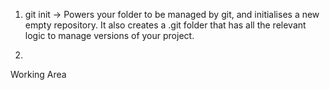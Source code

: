1. git init -> Powers your folder to be managed by git, and initialises a new empty repository. It also creates a .git folder that has all the relevant logic to manage versions of your project.
2. ```javascript
Working Area
``` -> There can be a bunch of files that are not currently handled by git. It means that changes done or to be done in those files are not managed by git yet. A file which is in working area is considered to be not in the staging area. When we do git status and we see abunch if untracked files then these are actually called to be in the working area.